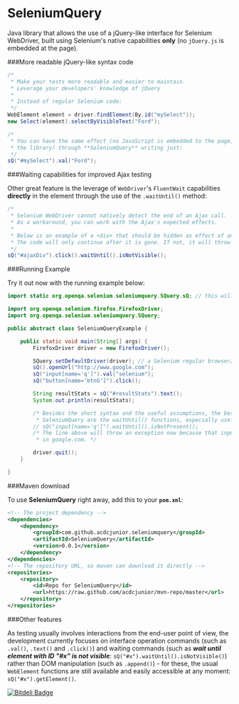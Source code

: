 SeleniumQuery
======

Java library that allows the use of a jQuery-like interface for Selenium WebDriver, built using Selenium's native capabilities **only** (no `jQuery.js` is embedded at the page).

###More readable jQuery-like syntax code

`````java
/*
 * Make your tests more readable and easier to maintain.
 * Leverage your developers' knowledge of jQuery
 * 
 * Instead of regular Selenium code:
 */
WebElement element = driver.findElement(By.id("mySelect"));
new Select(element).selectByVisibleText("Ford");

/*
 * You can have the same effect (no JavaScript is embedded to the page, no side effects are added by
 * the library) through **SeleniumQuery** writing just:
 */
sQ("#mySelect").val("Ford");
`````


###Waiting capabilities for improved Ajax testing

Other great feature is the leverage of `WebDriver`'s `FluentWait` capabilities **directly** in the element through the use of the `.waitUntil()` method:

`````java
/*
 * Selenium WebDriver cannot natively detect the end of an Ajax call.
 * As a workaround, you can work with the Ajax's expected effects.
 * 
 * Below is an example of a <div> that should be hidden as effect of an Ajax call.
 * The code will only continue after it is gone. If not, it will throw a timeout exception.
 */
sQ("#ajaxDiv").click().waitUntil().isNotVisible();
`````

###Running Example

Try it out now with the running example below:

`````java
import static org.openqa.selenium.seleniumquery.SQuery.sQ; // this will allow the short syntax

import org.openqa.selenium.firefox.FirefoxDriver;
import org.openqa.selenium.seleniumquery.SQuery;

public abstract class SeleniumQueryExample {

    public static void main(String[] args) {
        FirefoxDriver driver = new FirefoxDriver();

        SQuery.setDefaultDriver(driver); // a Selenium regular browser/driver - to used by sQ() calls
        sQ().openUrl("http://www.google.com");
        sQ("input[name='q']").val("selenium");
        sQ("button[name='btnG']").click();

        String resultStats = sQ("#resultStats").text();
        System.out.println(resultStats);

        /* Besides the short syntax and the useful assumptions, the best capabilities of
         * SeleniumQuery are the waitUntil() functions, especially useful for Ajax tests: */
        // sQ("input[name='q']").waitUntil().isNotPresent();
        /* The line above will throw an exception now because that input never goes away
         * in google.com. */

        driver.quit();
    }

}
`````

###Maven download

To use **SeleniumQuery** right away, add this to your **`pom.xml`**:

`````xml
<!-- The project dependency -->
<dependencies>
    <dependency>
        <groupId>com.github.acdcjunior.seleniumquery</groupId>
        <artifactId>SeleniumQuery</artifactId>
        <version>0.0.1</version>
    </dependency>
</dependencies>
<!-- The repository URL, so maven can download it directly -->
<repositories>
    <repository>
        <id>Repo for SeleniumQuery</id>
        <url>https://raw.github.com/acdcjunior/mvn-repo/master</url>
    </repository>
</repositories>
`````

###Other features

As testing usually involves interactions from the end-user point of view, the development currently focuses on
interface operation commands (such as `.val()`, `.text()` and `.click()`) and waiting commands (such as ***wait until element with ID "#x" is not visible***: `sQ("#x").waitUntil().isNotVisible()`) rather than DOM manipulation (such as `.append()`) - for these, the usual `WebElement` functions are still available and easily accessible at any moment: `sQ("#x").getElement()`.

[![Bitdeli Badge](https://d2weczhvl823v0.cloudfront.net/acdcjunior/SeleniumQuery/trend.png)](https://bitdeli.com/free "Bitdeli Badge")
